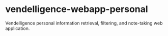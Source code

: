 # vendelligence-webapp-personal
Vendelligence personal information retrieval, filtering, and note-taking web application.
